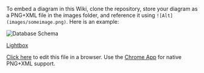 To embed a diagram in this Wiki, clone the repository, store your diagram as a PNG+XML file in the images folder, and reference it using `![Alt](images/someimage.png)`. Here is an example:

![Database Schema](images/schema.png)

[Lightbox](https://www.draw.io/?chrome=0&lightbox=1&url=https://github.com/jgraph/draw.io/wiki/images/schema.png)

[Click here](https://draw.io/?url=https://github.com/jgraph/draw.io/wiki/images/schema.png) to edit this file in a browser. Use the [Chrome App](https://chrome.google.com/webstore/detail/drawio-desktop/pebppomjfocnoigkeepgbmcifnnlndla) for native PNG+XML support.
